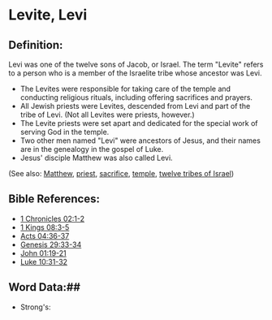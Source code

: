 # Levite, Levi #

## Definition: ##

Levi was one of the twelve sons of Jacob, or Israel. The term "Levite" refers to a person who is a member of the Israelite tribe whose ancestor was Levi. 

* The Levites were responsible for taking care of the temple and conducting religious rituals, including offering sacrifices and prayers.
* All Jewish priests were Levites, descended from Levi and part of the tribe of Levi. (Not all Levites were priests, however.)
* The Levite priests were set apart and dedicated for the special work of serving God in the temple.
* Two other men named "Levi" were ancestors of Jesus, and their names are in the genealogy in the gospel of Luke.
* Jesus' disciple Matthew was also called Levi.

(See also: [Matthew](../other/matthew.md), [priest](../kt/priest.md), [sacrifice](../other/sacrifice.md), [temple](../kt/temple.md), [twelve tribes of Israel](../other/12tribesofisrael.md))

## Bible References: ##

* [1 Chronicles 02:1-2](rc://en/tn/help/1ch/02/01)
* [1 Kings 08:3-5](rc://en/tn/help/1ki/08/03)
* [Acts 04:36-37](rc://en/tn/help/act/04/36)
* [Genesis 29:33-34](rc://en/tn/help/gen/29/33)
* [John 01:19-21](rc://en/tn/help/jhn/01/19)
* [Luke 10:31-32](rc://en/tn/help/luk/10/31)

## Word Data:##

* Strong's: 

